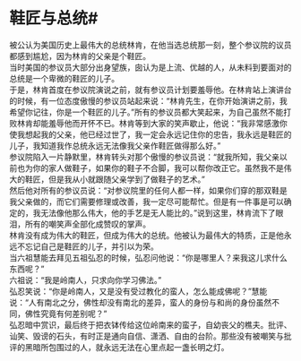 # 鞋匠与总统#
被公认为美国历史上最伟大的总统林肯，在他当选总统那一刻，整个参议院的议员都感到尴尬，因为林肯的父亲是个鞋匠。  
当时美国的参议员大部分出身望族，囱认为是上流、优越的人，从未料到要面对的总统是一个卑微的鞋匠的儿子。  
于是，林肯首度在参议院演说之前，就有参议员计划要羞辱他。在林肯站上演讲台的时候，有一位态度傲慢的参议员站起来说：“林肯先生，在你开始演讲之前，我希望你记往，你是一个鞋匠的儿子。”所有的参议员都大笑起来，为自己虽然不能打败林肯却能羞辱他而开怀不已。林肯等到大家的笑声歇止，他说：“我非常感激你使我想起我的父亲，他已经过世了，我一定会永远记住你的忠告，我永远是鞋匠的儿子，我知道我作总统永远无法像我父亲作鞋匠做得那么好。”  
参议院陷入一片静默里，林肯转头对那个傲慢的参议员说：“就我所知，我父亲以前也为你的家人做鞋子，如果你的鞋子不合脚，我可以帮你改正它。虽然我不是伟大的鞋匠，但是我从小就跟随父亲学到了做鞋子的艺术。”  
然后他对所有的参议员说：“对参议院里的任何人都一样，如果你们穿的那双鞋是我父亲做的，而它们需要修理或改善，我一定尽可能帮忙。但是有一件事是可以确定的，我无法像他那么伟大，他的手艺是无人能比的。”说到这里，林肯流下了眼泪，所有的嘲笑声全部化成赞叹的掌声。  
林肯没有成为伟大的鞋匠，但成为伟大的总统。他被认为最伟大的特质，正是他永远不忘记自己是鞋匠的儿子，并引以为荣。  
当六祖慧能去拜见五祖弘忍的时候，弘忍问他说：“你是哪里人？来我这儿求什么东西呢？”  
六祖说：“我是岭南人，只求向你学习佛法。”  
弘忍笑说：“你是岭南人，又是没有受过教化的蛮人，怎么能成佛呢？”慧能说：“人有南北之分，佛性却没有南北的差异，蛮人的身份与和尚的身份虽然不同，佛性究竟有何差别呢？”  
弘忍暗中赏识，最后终于把衣钵传给这位岭南来的蛮子，自幼丧父的樵夫。批评、讪笑、毁谤的石头，有时正是通向自信、潇洒、自由的台阶。那些没有被嘲笑与批评的黑暗所包围过的人，就永远无法在心里点起一盏长明之灯。
  